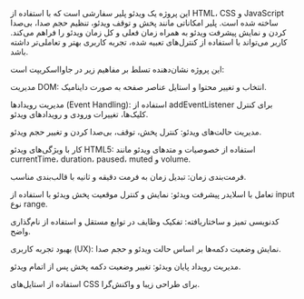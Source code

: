 این پروژه یک ویدئو پلیر سفارشی است که با استفاده از HTML، CSS و JavaScript ساخته شده است. پلیر امکاناتی مانند پخش و توقف ویدئو، تنظیم حجم صدا، بی‌صدا کردن و نمایش پیشرفت ویدئو به همراه زمان فعلی و کل زمان ویدئو را فراهم می‌کند. کاربر می‌تواند با استفاده از کنترل‌های تعبیه شده، تجربه کاربری بهتر و تعاملی‌تر داشته باشد.

این پروژه نشان‌دهنده تسلط بر مفاهیم زیر در جاوااسکریپت است:

مدیریت DOM: انتخاب و تغییر محتوا و استایل عناصر صفحه به صورت داینامیک.

مدیریت رویدادها (Event Handling): استفاده از addEventListener برای کنترل کلیک‌ها، تغییرات ورودی و رویدادهای ویدئو.

مدیریت حالت‌های ویدئو: کنترل پخش، توقف، بی‌صدا کردن و تغییر حجم ویدئو.

کار با ویژگی‌های ویدئو HTML5: استفاده از خصوصیات و متدهای ویدئو مانند currentTime، duration، paused، muted و volume.

فرمت‌بندی زمان: تبدیل زمان به فرمت دقیقه و ثانیه با قالب‌بندی مناسب.

تعامل با اسلایدر پیشرفت ویدئو: نمایش و کنترل موقعیت پخش ویدئو با استفاده از input نوع range.

کدنویسی تمیز و ساختاریافته: تفکیک وظایف در توابع مستقل و استفاده از نام‌گذاری واضح.

بهبود تجربه کاربری (UX): نمایش وضعیت دکمه‌ها بر اساس حالت ویدئو و حجم صدا.

مدیریت رویداد پایان ویدئو: تغییر وضعیت دکمه پخش پس از اتمام ویدئو.

استفاده از استایل‌های CSS برای طراحی زیبا و واکنش‌گرا.